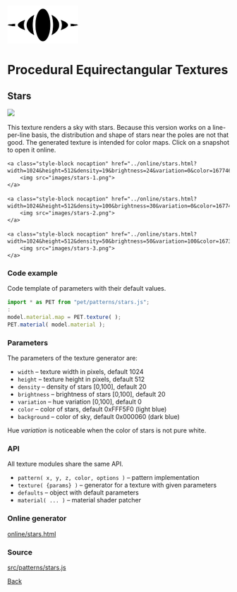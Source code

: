 <img class="logo" src="../assets/logo/logo-big.png">


# Procedural Equirectangular Textures


## Stars
<img src="images/stars.jpg">

This texture renders a sky with stars. Because this version
works on a line-per-line basis, the distribution and shape
of stars near the poles are not that good. The generated
texture is intended for color maps. Click on a snapshot to
open it online.

<p class="gallery">

	<a class="style-block nocaption" href="../online/stars.html?width=1024&height=512&density=19&brightness=24&variation=0&color=16774640&background=96">
		<img src="images/stars-1.png">
	</a>

	<a class="style-block nocaption" href="../online/stars.html?width=1024&height=512&density=100&brightness=30&variation=0&color=16774640&background=25343">
		<img src="images/stars-2.png">
	</a>

	<a class="style-block nocaption" href="../online/stars.html?width=1024&height=512&density=50&brightness=50&variation=100&color=16733440&background=16777205">
		<img src="images/stars-3.png">
	</a>

</p>


### Code example

Code template of parameters with their default values.

```js
import * as PET from "pet/patterns/stars.js";
:
model.material.map = PET.texture( );
PET.material( model.material );
```


### Parameters

The parameters of the texture generator are:

* `width` &ndash; texture width in pixels, default 1024
* `height` &ndash; texture height in pixels, default 512
* `density` &ndash; density of stars [0,100], default 20
* `brightness` &ndash; brightness of stars [0,100], default 20
* `variation` &ndash; hue variation [0,100], default 0
* `color` &ndash; color of stars, default 0xFFF5F0 (light blue)
* `background` &ndash; color of sky, default 0x000060 (dark blue)

Hue *variation* is noticeable when the color of stars is not pure white.


### API

All texture modules share the same API.

* `pattern( x, y, z, color, options )` &ndash; pattern implementation
* `texture( {params} )` &ndash; generator for a texture with given parameters
* `defaults` &ndash; object with default parameters
* `material( ... )` &ndash; material shader patcher


### Online generator

[online/stars.html](../online/stars.html)


### Source

[src/patterns/stars.js](https://github.com/boytchev/texture-generator/blob/main/src/patterns/stars.js)


		
<div class="footnote">
	<a href="#" onclick="window.history.back(); return false;">Back</a>
</div>
